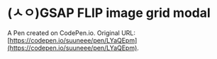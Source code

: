 # (ㅅㅇ)GSAP FLIP image grid modal

A Pen created on CodePen.io. Original URL: [https://codepen.io/suuneee/pen/LYaQEpm](https://codepen.io/suuneee/pen/LYaQEpm).

